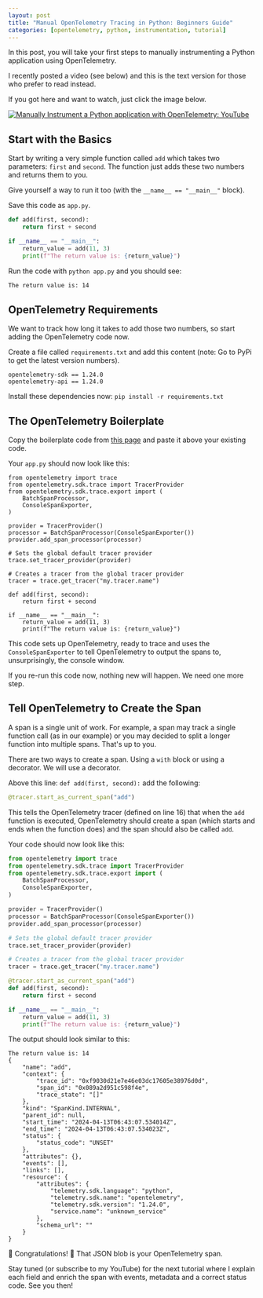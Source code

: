 ```yaml
---
layout: post
title: "Manual OpenTelemetry Tracing in Python: Beginners Guide"
categories: [opentelemetry, python, instrumentation, tutorial]
---
```


In this post, you will take your first steps to manually instrumenting a Python application using OpenTelemetry.

I recently posted a video (see below) and this is the text version for those who prefer to read instead.

If you got here and want to watch, just click the image below.

[![Manually Instrument a Python application with OpenTelemetry: YouTube](https://img.youtube.com/vi/iVQmhMLEkS0/0.jpg)](https://www.youtube.com/watch?v=iVQmhMLEkS0)

## Start with the Basics

Start by writing a very simple function called `add` which takes two parameters: `first` and `second`. The function just adds these two numbers and returns them to you.

Give yourself a way to run it too (with the `__name__ == "__main__"` block).

Save this code as `app.py`.

```python
def add(first, second):
    return first + second

if __name__ == "__main__":
    return_value = add(11, 3)
    print(f"The return value is: {return_value}")
```

Run the code with `python app.py` and you should see:

```sh
The return value is: 14
```

## OpenTelemetry Requirements

We want to track how long it takes to add those two numbers, so start adding the OpenTelemetry code now.

Create a file called `requirements.txt` and add this content (note: Go to PyPi to get the latest version numbers).

```
opentelemetry-sdk == 1.24.0
opentelemetry-api == 1.24.0
```

Install these dependencies now: `pip install -r requirements.txt`

## The OpenTelemetry Boilerplate

Copy the boilerplate code from [this page](https://opentelemetry.io/docs/languages/python/instrumentation/#traces) and paste it above your existing code.

Your `app.py` should now look like this:

```
from opentelemetry import trace
from opentelemetry.sdk.trace import TracerProvider
from opentelemetry.sdk.trace.export import (
    BatchSpanProcessor,
    ConsoleSpanExporter,
)

provider = TracerProvider()
processor = BatchSpanProcessor(ConsoleSpanExporter())
provider.add_span_processor(processor)

# Sets the global default tracer provider
trace.set_tracer_provider(provider)

# Creates a tracer from the global tracer provider
tracer = trace.get_tracer("my.tracer.name")

def add(first, second):
    return first + second

if __name__ == "__main__":
    return_value = add(11, 3)
    print(f"The return value is: {return_value}")
```

This code sets up OpenTelemetry, ready to trace and uses the `ConsoleSpanExporter` to tell OpenTelemetry to output the spans to, unsurprisingly, the console window.

If you re-run this code now, nothing new will happen. We need one more step.

## Tell OpenTelemetry to Create the Span

A span is a single unit of work. For example, a span may track a single function call (as in our example) or you may decided to split a longer function into multiple spans. That's up to you.

There are two ways to create a span. Using a `with` block or using a decorator. We will use a decorator.

Above this line: `def add(first, second):` add the following:

```python
@tracer.start_as_current_span("add")
```

This tells the OpenTelemetry tracer (defined on line 16) that when the `add` function is executed, OpenTelemetry should create a span (which starts and ends when the function does) and the span should also be called `add`.

Your code should now look like this:

```python
from opentelemetry import trace
from opentelemetry.sdk.trace import TracerProvider
from opentelemetry.sdk.trace.export import (
    BatchSpanProcessor,
    ConsoleSpanExporter,
)

provider = TracerProvider()
processor = BatchSpanProcessor(ConsoleSpanExporter())
provider.add_span_processor(processor)

# Sets the global default tracer provider
trace.set_tracer_provider(provider)

# Creates a tracer from the global tracer provider
tracer = trace.get_tracer("my.tracer.name")

@tracer.start_as_current_span("add")
def add(first, second):
    return first + second

if __name__ == "__main__":
    return_value = add(11, 3)
    print(f"The return value is: {return_value}")
```

The output should look similar to this:

```
The return value is: 14
{
    "name": "add",
    "context": {
        "trace_id": "0xf9030d21e7e46e03dc17605e38976d0d",
        "span_id": "0x089a2d951c598f4e",
        "trace_state": "[]"
    },
    "kind": "SpanKind.INTERNAL",
    "parent_id": null,
    "start_time": "2024-04-13T06:43:07.534014Z",
    "end_time": "2024-04-13T06:43:07.534023Z",
    "status": {
        "status_code": "UNSET"
    },
    "attributes": {},
    "events": [],
    "links": [],
    "resource": {
        "attributes": {
            "telemetry.sdk.language": "python",
            "telemetry.sdk.name": "opentelemetry",
            "telemetry.sdk.version": "1.24.0",
            "service.name": "unknown_service"
        },
        "schema_url": ""
    }
}
```

🎉 Congratulations! 🎉 That JSON blob is your OpenTelemetry span.

Stay tuned (or subscribe to my YouTube) for the next tutorial where I explain each field and enrich the span with events, metadata and a correct status code. See you then!